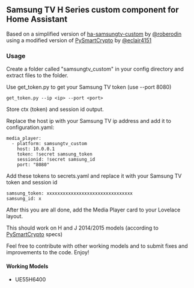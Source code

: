 ## Samsung TV H Series custom component for Home Assistant

Based on a simplified version of [ha-samsungtv-custom](https://github.com/roberodin/ha-samsungtv-custom) by 
[@roberodin](https://github.com/roberodin) using a modified version of 
[PySmartCrypto](https://github.com/eclair4151/SmartCrypto) by [@eclair4151](https://github.com/eclair4151)

### Usage
Create a folder called "samsungtv_custom" in your config directory and extract files to the folder.

Use get_token.py to get your Samsung TV token (use --port 8080)
```
get_token.py --ip <ip> --port <port>
```
Store ctx (token) and session id output.

Replace the host ip with your Samsung TV ip address and add it to configuration.yaml:
```
media_player:
  - platform: samsungtv_custom
    host: 10.0.0.1
    token: !secret samsung_token
    sessionid: !secret samsung_id
    port: "8080"
```
Add these tokens to secrets.yaml and replace it with your Samsung TV token and session id

```
samsung_token: xxxxxxxxxxxxxxxxxxxxxxxxxxxxxxxx
samsung_id: x
```

After this you are all done, add the Media Player card to your Lovelace layout.

This should work on H and J 2014/2015 models (according to [PySmartCrypto](https://github.com/eclair4151/SmartCrypto) specs)

Feel free to contribute with other working models and to submit fixes and improvements to the code. Enjoy!

#### Working Models
- UE55H6400